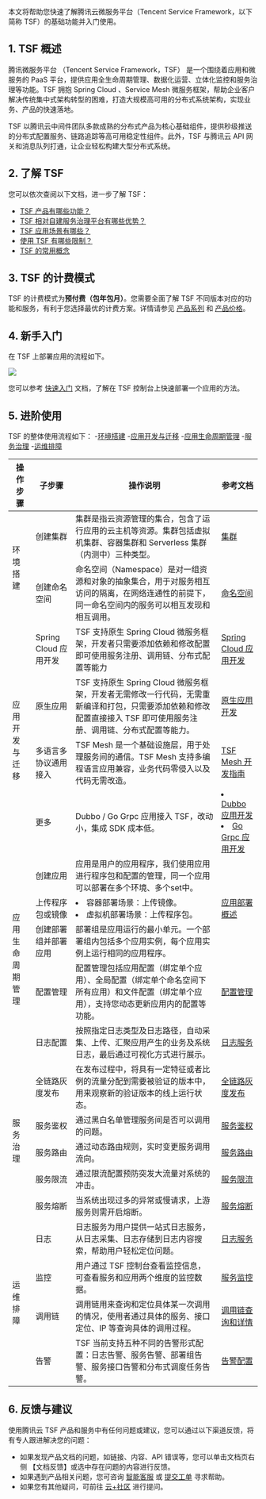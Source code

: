 本文将帮助您快速了解腾讯云微服务平台（Tencent Service Framework，以下简称 TSF）的基础功能并入门使用。

## 1. TSF 概述

腾讯微服务平台 （Tencent Service Framework，TSF） 是一个围绕着应用和微服务的 PaaS 平台，提供应用全生命周期管理、数据化运营、立体化监控和服务治理等功能。TSF 拥抱 Spring Cloud 、Service Mesh 微服务框架，帮助企业客户解决传统集中式架构转型的困难，打造大规模高可用的分布式系统架构，实现业务、产品的快速落地。

TSF 以腾讯云中间件团队多款成熟的分布式产品为核心基础组件，提供秒级推送的分布式配置服务、链路追踪等高可用稳定性组件。此外，TSF 与腾讯云 API 网关和消息队列打通，让企业轻松构建大型分布式系统。

## 2. 了解 TSF 

您可以依次查阅以下文档，进一步了解 TSF：

- [TSF 产品有哪些功能？](https://cloud.tencent.com/document/product/649/13036)
- [TSF 相对自建服务治理平台有哪些优势？](https://cloud.tencent.com/document/product/649/13945)
- [TSF 应用场景有哪些？](https://cloud.tencent.com/document/product/649/13006)
- [使用 TSF 有哪些限制？](https://cloud.tencent.com/document/product/649/37340)
- [TSF 的常用概念](https://cloud.tencent.com/document/product/649/38850)

## 3. TSF 的计费模式

TSF 的计费模式为**预付费（包年包月）**。您需要全面了解 TSF 不同版本对应的功能和服务，有利于您选择最优的计费方案。详情请参见 [产品系列](https://cloud.tencent.com/document/product/649/30023) 和 [产品价格](https://cloud.tencent.com/document/product/649/30024)。

## 4. 新手入门

在 TSF 上部署应用的流程如下。

![](https://main.qcloudimg.com/raw/c6c9bed7e0f9b9dca58decc6facd4777.png)

您可以参考 [快速入门](https://cloud.tencent.com/document/product/649/16696) 文档，了解在 TSF 控制台上快速部署一个应用的方法。

## 5. 进阶使用

TSF 的整体使用流程如下：
<dx-steps>
-[环境搭建](#1)
-[应用开发与迁移](#2)
-[应用生命周期管理](#3)
-[服务治理](#4)
-[运维排障](#5)
</dx-steps>

<table>
<thead>
<tr>
<th>操作步骤</th>
<th>子步骤</th>
<th>操作说明</th>
<th>参考文档</th>
</tr>
</thead>
<tbody><tr>
<td rowspan="2"><a name="1">环境搭建</a></td>
<td>创建集群</td>
<td>集群是指云资源管理的集合，包含了运行应用的云主机等资源。集群包括虚拟机集群、容器集群和 Serverless 集群（内测中）三种类型。</td>
<td><a href="https://cloud.tencent.com/document/product/649/13684">集群</a></td>
</tr>
<tr>
<td>创建命名空间</td>
<td>命名空间（Namespace）是对一组资源和对象的抽象集合，用于对服务相互访问的隔离，在网络连通性的前提下，同一命名空间内的服务可以相互发现和相互调用。</td>
<td><a href="https://cloud.tencent.com/document/product/649/15522">命名空间</a></td>
</tr>
<tr>
<td rowspan="4"><a name="2">应用开发与迁移</a></td>
<td>Spring Cloud 应用开发 </td>
<td> TSF 支持原生 Spring Cloud 微服务框架，开发者只需要添加依赖和修改配置即可使用服务注册、调用链、分布式配置等能力</td>
<td><a href="https://cloud.tencent.com/document/product/649/36285">Spring Cloud 应用开发</a></td>
</tr>
<tr>
<td>原生应用</td>
<td>TSF 支持原生 Spring Cloud 微服务框架，开发者无需修改一行代码，无需重新编译和打包，只需要添加依赖和修改配置直接接入 TSF 即可使用服务注册、调用链、分布式配置等能力。</td>
<td><a href="https://cloud.tencent.com/document/product/649/54147">原生应用开发</a></td>
</tr>
<tr>
<td>多语言多协议通用接入</td>
<td>TSF Mesh 是一个基础设施层，用于处理服务间的通信。TSF Mesh 支持多编程语言应用兼容，业务代码零侵入以及代码无需改造。</td>
<td><a href="https://cloud.tencent.com/document/product/649/17928">TSF Mesh 开发指南</a></td>
</tr>
<tr>
<td>更多</td>
<td>Dubbo / Go Grpc 应用接入 TSF，改动小，集成 SDK 成本低。</td>
<td><li><a href="https://cloud.tencent.com/document/product/649/35577">Dubbo 应用开发</a></li><li><a href="https://cloud.tencent.com/document/product/649/50649"> Go Grpc 应用开发</a></li></td>
</tr>
<tr>
<td rowspan="5"><a name="3">应用生命周期管理</a></td>
<td>创建应用</td>
<td>应用是用户的应用程序，我们使用应用进行程序包和配置的管理，同一个应用可以部署在多个环境、多个set中。</td>
<td rowspan="3"><a href="https://cloud.tencent.com/document/product/649/16931">应用部署概述</a></td>
</tr>
<tr>
<td>上传程序包或镜像</td>
<td><li>容器部署场景：上传镜像。</li><li>虚拟机部署场景：上传程序包。</li></td>
</tr>
</tr>
<tr>
<td>创建部署组并部署应用</td>
<td>部署组是应用运行的最小单元。一个部署组内包括多个应用实例，每个应用实例上运行相同的应用程序。</td>
</tr>
<tr>
<td>配置管理</td>
<td>配置管理包括应用配置（绑定单个应用）、全局配置（绑定单个命名空间下所有应用）和文件配置（绑定单个应用），支持您动态更新应用内的配置等功能。</td>
<td><a href="https://cloud.tencent.com/document/product/649/17956">配置管理</a></td>
</tr>
<tr>
<td>日志配置</td>
<td>按照指定日志类型及日志路径，自动采集、上传、汇聚应用产生的业务及系统日志，最后通过可视化方式进行展示。</td>
<td><a href="https://cloud.tencent.com/document/product/649/18160">日志服务</a></td>
</tr>
<tr>
<td rowspan="5"><a name="4">服务治理</a></td>
<td>全链路灰度发布</td>
<td>在发布过程中，将具有一定特征或者比例的流量分配到需要被验证的版本中，用来观察新的验证版本的线上运行状态。</td>
<td><a href="https://cloud.tencent.com/document/product/649/43463">全链路灰度发布</a></td>
</tr>
<tr>
<td>服务鉴权</td>
<td>通过黑白名单管理服务间是否可以调用的问题。</td>
<td><a href="https://cloud.tencent.com/document/product/649/18024">服务鉴权</a></td>
</tr>
<tr>
<td>服务路由</td>
<td>通过动态路由规则，实时变更服务调用流向。</td>
<td><a href="https://cloud.tencent.com/document/product/649/18860">服务路由</a></td>
</tr>
<tr>
<td>服务限流</td>
<td>通过限流配置预防突发大流量对系统的冲击。</td>
<td><a href="https://cloud.tencent.com/document/product/649/19046">服务限流</a></td>
</tr>
<tr>
<td>服务熔断</td>
<td>当系统出现过多的异常或慢请求，上游服务则需开启熔断。</td>
<td><a href="https://cloud.tencent.com/document/product/649/40580">服务熔断</a></td>
</tr>
<tr>
<td rowspan="4"><a name="5">运维排障</a></td>
<td>日志</td>
<td>
日志服务为用户提供一站式日志服务，从日志采集、日志存储到日志内容搜索，帮助用户轻松定位问题。</td>
<td ><a href="https://cloud.tencent.com/document/product/649/30725">日志服务</a></td>
</tr>
<tr>
<td>监控</td>
<td>
用户通过 TSF 控制台查看监控信息，可查看服务和应用两个维度的监控数据。</td>
<td ><a href="https://cloud.tencent.com/document/product/649/45975">服务监控</a></td>
</tr>
<tr>
<td>调用链</td>
<td>
调用链用来查询和定位具体某一次调用的情况，使用者通过具体的服务、接口定位、IP 等查询具体的调用过程。</td>
<td ><a href="https://cloud.tencent.com/document/product/649/13688">调用链查询和详情</a></td>
</tr>
<tr>
<td>告警</td>
<td>
TSF 当前支持五种不同的告警形式配置：日志告警、服务告警、部署组告警、服务接口告警和分布式调度任务告警。</td>
<td ><a href="https://cloud.tencent.com/document/product/649/38213">告警配置</a></td>
</tr>
</tbody></table>


## 6. 反馈与建议

使用腾讯云 TSF 产品和服务中有任何问题或建议，您可以通过以下渠道反馈，将有专人跟进解决您的问题：

- 如果发现产品文档的问题，如链接、内容、API 错误等，您可以单击文档页右侧 【文档反馈】或选中存在问题的内容进行反馈。
- 如果遇到产品相关问题，您可咨询 [智能客服](https://cloud.tencent.com/act/event/smarty-service) 或 [提交工单](https://console.cloud.tencent.com/workorder/category) 寻求帮助。
- 如果您有其他疑问，可前往 [云+社区](https://cloud.tencent.com/developer/tag/10421) 进行提问。
